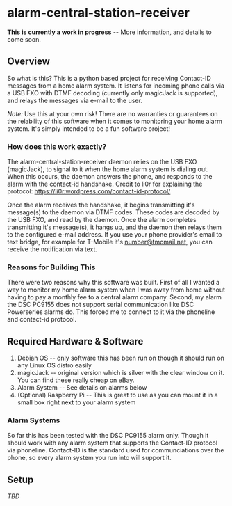 # alarm-central-station-receiver
                                                         
**This is currently a work in progress** -- More information, and details to come soon.

## Overview
So what is this?  This is a python based project for receiving Contact-ID messages from a home alarm system.  It listens for incoming phone calls via a USB FXO with DTMF decoding (currently only magicJack is supported), and relays the messages via e-mail to the user.

*Note:* Use this at your own risk! There are no warranties or guarantees on the relability of this software when it comes to monitoring your home alarm system.  It's simply intended to be a fun software project!

### How does this work exactly?

The alarm-central-station-receiver daemon relies on the USB FXO (magicJack), to signal to it when the home alarm system is dialing out.  When this occurs, the daemon answers the phone, and responds to the alarm with the contact-id handshake.  Credit to li0r for explaining the protocol: https://li0r.wordpress.com/contact-id-protocol/  

Once the alarm receives the handshake, it begins transmitting it's message(s) to the daemon via DTMF codes.  These codes are decoded by the USB FXO, and read by the daemon.  Once the alarm completes transmitting it's message(s), it hangs up, and the daemon then relays them to the configured e-mail address.  If you use your phone provider's email to text bridge, for example for T-Mobile it's number@tmomail.net, you can receive the notification via text.

### Reasons for Building This

There were two reasons why this software was built.  First of all I wanted a way to monitor my home alarm system when I was away from home without having to pay a monthly fee to a central alarm company.  Second, my alarm the DSC PC9155 does not support serial communication like DSC Powerseries alarms do.  This forced me to connect to it via the phoneline and contact-id protocol. 

## Required Hardware & Software

1) Debian OS -- only software this has been run on though it should run on any Linux OS distro easily
2) magicJack -- original version which is silver with the clear window on it.  You can find these really cheap on eBay.
3) Alarm System -- See details on alarms below
4) (Optional) Raspberry Pi -- This is great to use as you can mount it in a small box right next to your alarm system

### Alarm Systems
So far this has been tested with the DSC PC9155 alarm only.  Though it should work with any alarm system that supports the Contact-ID protocol via phoneline.  Contact-ID is the standard used for communciations over the phone, so every alarm system you run into will support it.

## Setup

*TBD*

